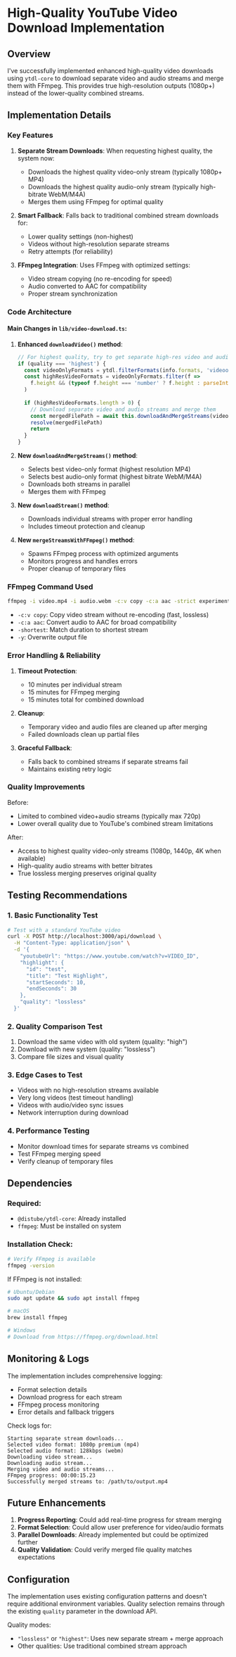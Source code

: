 # High-Quality YouTube Video Download Implementation

## Overview

I've successfully implemented enhanced high-quality video downloads using `ytdl-core` to download separate video and audio streams and merge them with FFmpeg. This provides true high-resolution outputs (1080p+) instead of the lower-quality combined streams.

## Implementation Details

### Key Features

1. **Separate Stream Downloads**: When requesting highest quality, the system now:
   - Downloads the highest quality video-only stream (typically 1080p+ MP4)
   - Downloads the highest quality audio-only stream (typically high-bitrate WebM/M4A)
   - Merges them using FFmpeg for optimal quality

2. **Smart Fallback**: Falls back to traditional combined stream downloads for:
   - Lower quality settings (non-highest)
   - Videos without high-resolution separate streams
   - Retry attempts (for reliability)

3. **FFmpeg Integration**: Uses FFmpeg with optimized settings:
   - Video stream copying (no re-encoding for speed)
   - Audio converted to AAC for compatibility
   - Proper stream synchronization

### Code Architecture

#### Main Changes in `lib/video-download.ts`:

1. **Enhanced `downloadVideo()` method**:
   ```typescript
   // For highest quality, try to get separate high-res video and audio streams
   if (quality === 'highest') {
     const videoOnlyFormats = ytdl.filterFormats(info.formats, 'videoonly')
     const highResVideoFormats = videoOnlyFormats.filter(f => 
       f.height && (typeof f.height === 'number' ? f.height : parseInt(f.height)) >= 720
     )
     
     if (highResVideoFormats.length > 0) {
       // Download separate video and audio streams and merge them
       const mergedFilePath = await this.downloadAndMergeStreams(videoUrl, videoId, info, filePath)
       resolve(mergedFilePath)
       return
     }
   }
   ```

2. **New `downloadAndMergeStreams()` method**:
   - Selects best video-only format (highest resolution MP4)
   - Selects best audio-only format (highest bitrate WebM/M4A)
   - Downloads both streams in parallel
   - Merges them with FFmpeg

3. **New `downloadStream()` method**:
   - Downloads individual streams with proper error handling
   - Includes timeout protection and cleanup

4. **New `mergeStreamsWithFFmpeg()` method**:
   - Spawns FFmpeg process with optimized arguments
   - Monitors progress and handles errors
   - Proper cleanup of temporary files

### FFmpeg Command Used

```bash
ffmpeg -i video.mp4 -i audio.webm -c:v copy -c:a aac -strict experimental -shortest -y output.mp4
```

- `-c:v copy`: Copy video stream without re-encoding (fast, lossless)
- `-c:a aac`: Convert audio to AAC for broad compatibility
- `-shortest`: Match duration to shortest stream
- `-y`: Overwrite output file

### Error Handling & Reliability

1. **Timeout Protection**: 
   - 10 minutes per individual stream
   - 15 minutes for FFmpeg merging
   - 15 minutes total for combined download

2. **Cleanup**: 
   - Temporary video and audio files are cleaned up after merging
   - Failed downloads clean up partial files

3. **Graceful Fallback**: 
   - Falls back to combined streams if separate streams fail
   - Maintains existing retry logic

### Quality Improvements

Before:
- Limited to combined video+audio streams (typically max 720p)
- Lower overall quality due to YouTube's combined stream limitations

After:
- Access to highest quality video-only streams (1080p, 1440p, 4K when available)
- High-quality audio streams with better bitrates
- True lossless merging preserves original quality

## Testing Recommendations

### 1. Basic Functionality Test
```bash
# Test with a standard YouTube video
curl -X POST http://localhost:3000/api/download \
  -H "Content-Type: application/json" \
  -d '{
    "youtubeUrl": "https://www.youtube.com/watch?v=VIDEO_ID",
    "highlight": {
      "id": "test",
      "title": "Test Highlight",
      "startSeconds": 10,
      "endSeconds": 30
    },
    "quality": "lossless"
  }'
```

### 2. Quality Comparison Test
1. Download the same video with old system (quality: "high")
2. Download with new system (quality: "lossless") 
3. Compare file sizes and visual quality

### 3. Edge Cases to Test
- Videos with no high-resolution streams available
- Very long videos (test timeout handling)
- Videos with audio/video sync issues
- Network interruption during download

### 4. Performance Testing
- Monitor download times for separate streams vs combined
- Test FFmpeg merging speed
- Verify cleanup of temporary files

## Dependencies

### Required:
- `@distube/ytdl-core`: Already installed
- `ffmpeg`: Must be installed on system

### Installation Check:
```bash
# Verify FFmpeg is available
ffmpeg -version
```

If FFmpeg is not installed:
```bash
# Ubuntu/Debian
sudo apt update && sudo apt install ffmpeg

# macOS
brew install ffmpeg

# Windows
# Download from https://ffmpeg.org/download.html
```

## Monitoring & Logs

The implementation includes comprehensive logging:
- Format selection details
- Download progress for each stream
- FFmpeg process monitoring
- Error details and fallback triggers

Check logs for:
```
Starting separate stream downloads...
Selected video format: 1080p premium (mp4)
Selected audio format: 128kbps (webm) 
Downloading video stream...
Downloading audio stream...
Merging video and audio streams...
FFmpeg progress: 00:00:15.23
Successfully merged streams to: /path/to/output.mp4
```

## Future Enhancements

1. **Progress Reporting**: Could add real-time progress for stream merging
2. **Format Selection**: Could allow user preference for video/audio formats
3. **Parallel Downloads**: Already implemented but could be optimized further
4. **Quality Validation**: Could verify merged file quality matches expectations

## Configuration

The implementation uses existing configuration patterns and doesn't require additional environment variables. Quality selection remains through the existing `quality` parameter in the download API.

Quality modes:
- `"lossless"` or `"highest"`: Uses new separate stream + merge approach
- Other qualities: Use traditional combined stream approach
